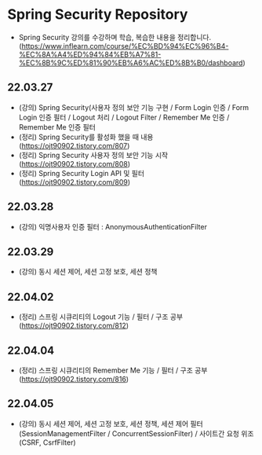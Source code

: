 # Spring Security Repository
+ Spring Security 강의를 수강하며 학습, 복습한 내용을 정리합니다.(https://www.inflearn.com/course/%EC%BD%94%EC%96%B4-%EC%8A%A4%ED%94%84%EB%A7%81-%EC%8B%9C%ED%81%90%EB%A6%AC%ED%8B%B0/dashboard)


## 22.03.27
+ (강의) Spring Security(사용자 정의 보안 기능 구현 / Form Login 인증 / Form Login 인증 필터 / Logout 처리 / Logout Filter / Remember Me 인증 / Remember Me 인증 필터
+ (정리) Spring Security를 활성화 했을 때 내용(https://ojt90902.tistory.com/807)
+ (정리) Spring Security 사용자 정의 보안 기능 시작(https://ojt90902.tistory.com/808)
+ (정리) Spring Security Login API 및 필터 (https://ojt90902.tistory.com/809)


## 22.03.28
+ (강의) 익명사용자 인증 필터 : AnonymousAuthenticationFilter

## 22.03.29
+ (강의) 동시 세션 제어, 세션 고정 보호, 세션 정책

## 22.04.02
+ (정리) 스프링 시큐리티의 Logout 기능 / 필터 / 구조 공부 (https://ojt90902.tistory.com/812)

## 22.04.04
+ (정리) 스프링 시큐리티의 Remember Me 기능 / 필터 / 구조 공부 (https://ojt90902.tistory.com/816)

## 22.04.05
+ (강의) 동시 세션 제어, 세션 고정 보호, 세션 정책, 세션 제어 필터(SessionManagementFilter / ConcurrentSessionFilter) / 사이트간 요청 위조 (CSRF, CsrfFilter)
